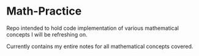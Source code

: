 # Math-Practice
Repo intended to hold code implementation of various mathematical concepts I will be refreshing on.

Currently contains my entire notes for all mathematical concepts covered.
